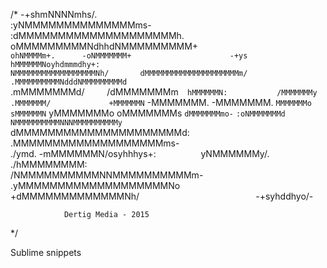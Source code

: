 /*
        -+shmNNNNmhs/.                            
     :yNMMMMMMMMMMMMMMms-                         
   :dMMMMMMMMMMMMMMMMMMMMh.                       
  oMMMMMMMMMNdhhdNMMMMMMMMM+                      
 `ohNMMMMm+.      -oNMMMMMMM+                     
     -+ys`          `hMMMMMMNoyhdmmmdhy+:`        
                     `NMMMMMMMMMMMMMMMMMMNh/      
                      dMMMMMMMMMMMMMMMMMMMMMm/    
                     .MMMMMMMMMMNdddNMMMMMMMMMd`  
                    .mMMMMMMMd/`     `/dMMMMMMMm` 
                    hMMMMMMN:           /MMMMMMMy 
                   .MMMMMMM/             +MMMMMMN`
                   -MMMMMMM.             -MMMMMMM.
                   `MMMMMMMo             sMMMMMMN`
                    yMMMMMMMo           oMMMMMMMs 
                    `dMMMMMMMmo-`   `:oNMMMMMMMd` 
                     `NMMMMMMMMMMNNNMMMMMMMMMMy`  
                      dMMMMMMMMMMMMMMMMMMMMMd:    
                     .MMMMMMMMMMMMMMMMMMMms-      
    ./ymd.          -mMMMMMMN/osyhhhys+:`         
 `yNMMMMMMy/.    ./hMMMMMMMM:                     
  /NMMMMMMMMMMNNMMMMMMMMMMm-                      
   .yMMMMMMMMMMMMMMMMMMMNo`                       
     `+dMMMMMMMMMMMMMNh/`                         
        `-+syhddhyo/-  

				
				Dertig Media - 2015

*/


Sublime snippets

